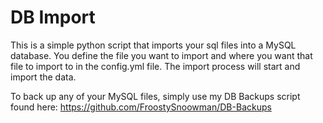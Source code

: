 # DB Import

This is a simple python script that imports your sql files into a MySQL database. You define the file you want to import and where you want that file to import to in the config.yml file. The import process will start and import the data.

To back up any of your MySQL files, simply use my DB Backups script found here: https://github.com/FroostySnoowman/DB-Backups